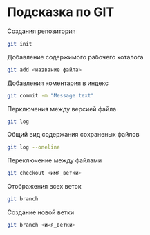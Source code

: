 # Подсказка по GIT

Создания репозитория
```sh
git init
```
Добавление содержимого рабочего коталога
```sh
git add <название файла>
```
Добавления коментария в индекс
```sh
git commit -m "Message text"
```

Перключения между версией файла
```sh 
git log
```

Общий вид содержания сохраненых файлов
```sh
git log --oneline
```

Переключение между файлами
```sh 
git checkout <имя_ветки>
```
Отображения всех веток
```sh
git branch
```

Создание новой ветки
```sh
git branch <имя_ветки>
```